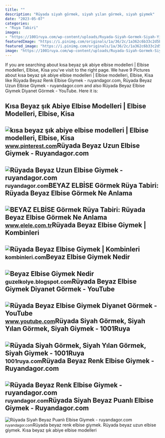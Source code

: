 ```yaml
---
title: ""
description: "Rüyada siyah görmek, siyah yılan görmek, siyah giymek"
date: "2023-05-07"
categories:
- "Ruya Tabiri"
images:
- "https://1001ruya.com/wp-content/uploads/Ruyada-Siyah-Gormek-Siyah-Yilan-Gormek-Siyah-Giymek-ne-demek-768x432.jpg"
featuredImage: "https://i.pinimg.com/originals/1a/36/2c/1a362c6b33c2d5be6365d630abb2c891.jpg"
featured_image: "https://i.pinimg.com/originals/1a/36/2c/1a362c6b33c2d5be6365d630abb2c891.jpg"
image: "https://1001ruya.com/wp-content/uploads/Ruyada-Siyah-Gormek-Siyah-Yilan-Gormek-Siyah-Giymek-ne-demek-768x432.jpg"
---
```


If you are searching about kısa beyaz şık abiye elbise modelleri | Elbise modelleri, Elbise, Kisa you've visit to the right page. We have 9 Pictures about kısa beyaz şık abiye elbise modelleri | Elbise modelleri, Elbise, Kisa like Rüyada Beyaz Renk Elbise Giymek - ruyandagor.com, Rüyada Beyaz Uzun Elbise Giymek - ruyandagor.com and also Rüyada Beyaz Elbise Giymek Diyanet Görmek - YouTube. Here it is:

Kısa Beyaz şık Abiye Elbise Modelleri | Elbise Modelleri, Elbise, Kisa
----------------------------------------------------------------------

 ![kısa beyaz şık abiye elbise modelleri | Elbise modelleri, Elbise, Kisa](https://i.pinimg.com/originals/1a/36/2c/1a362c6b33c2d5be6365d630abb2c891.jpg) <small>www.pinterest.com</small>Rüyada Beyaz Uzun Elbise Giymek - Ruyandagor.com
------------------------------------------------

 ![Rüyada Beyaz Uzun Elbise Giymek - ruyandagor.com](https://images.ruyandagor.com/2017/04/beyaz-uzun-elbise-giymek-0041.jpg) <small>ruyandagor.com</small>BEYAZ ELBİSE Görmek Rüya Tabiri: Rüyada Beyaz Elbise Görmek Ne Anlama
---------------------------------------------------------------------

 ![BEYAZ ELBİSE Görmek Rüya Tabiri: Rüyada Beyaz Elbise Görmek Ne Anlama](https://i.elele.com.tr/storage/files/images/2021/01/19/ruyada-beyaz-elbise-gormek-3m56.png) <small>www.elele.com.tr</small>Rüyada Beyaz Elbise Giymek | Kombinleri
---------------------------------------

 ![Rüyada Beyaz Elbise Giymek | Kombinleri](https://kombinleri.com/mi-photo/ruyada-beyaz-elbise-giymek-3.jpg) <small>kombinleri.com</small>Beyaz Elbise Giymek Nedir
-------------------------

 ![Beyaz Elbise Giymek Nedir](https://images.ruyandagor.com/2017/04/beyaz-elbise-giymis-birini-gormek-0909.jpg) <small>guzelkolye.blogspot.com</small>Rüyada Beyaz Elbise Giymek Diyanet Görmek - YouTube
---------------------------------------------------

 ![Rüyada Beyaz Elbise Giymek Diyanet Görmek - YouTube](https://i.ytimg.com/vi/SL7F_A7KfW0/maxresdefault.jpg) <small>www.youtube.com</small>Rüyada Siyah Görmek, Siyah Yılan Görmek, Siyah Giymek - 1001Ruya
----------------------------------------------------------------

 ![Rüyada Siyah Görmek, Siyah Yılan Görmek, Siyah Giymek - 1001Ruya](https://1001ruya.com/wp-content/uploads/Ruyada-Siyah-Gormek-Siyah-Yilan-Gormek-Siyah-Giymek-ne-demek-768x432.jpg) <small>1001ruya.com</small>Rüyada Beyaz Renk Elbise Giymek - Ruyandagor.com
------------------------------------------------

 ![Rüyada Beyaz Renk Elbise Giymek - ruyandagor.com](https://images.ruyandagor.com/2017/06/beyaz-renk-elbise-giymek-1147.jpg) <small>ruyandagor.com</small>Rüyada Siyah Beyaz Puanlı Elbise Giymek - Ruyandagor.com
--------------------------------------------------------

 ![Rüyada Siyah Beyaz Puanlı Elbise Giymek - ruyandagor.com](https://images.ruyandagor.com/2017/05/siyah-beyaz-puanli-elbise-giymek-1733.jpg) <small>ruyandagor.com</small>Rüyada beyaz renk elbise giymek. Rüyada beyaz uzun elbise giymek. Kısa beyaz şık abiye elbise modelleri
